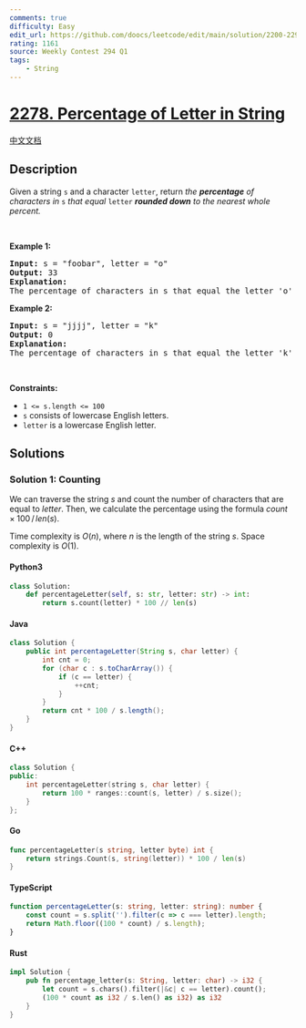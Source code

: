 ```yaml
---
comments: true
difficulty: Easy
edit_url: https://github.com/doocs/leetcode/edit/main/solution/2200-2299/2278.Percentage%20of%20Letter%20in%20String/README_EN.md
rating: 1161
source: Weekly Contest 294 Q1
tags:
    - String
---
```


<!-- problem:start -->

# [2278. Percentage of Letter in String](https://leetcode.com/problems/percentage-of-letter-in-string)

[中文文档](/solution/2200-2299/2278.Percentage%20of%20Letter%20in%20String/README.md)

## Description

<!-- description:start -->

<p>Given a string <code>s</code> and a character <code>letter</code>, return<em> the <strong>percentage</strong> of characters in </em><code>s</code><em> that equal </em><code>letter</code><em> <strong>rounded down</strong> to the nearest whole percent.</em></p>

<p>&nbsp;</p>
<p><strong class="example">Example 1:</strong></p>

<pre>
<strong>Input:</strong> s = &quot;foobar&quot;, letter = &quot;o&quot;
<strong>Output:</strong> 33
<strong>Explanation:</strong>
The percentage of characters in s that equal the letter &#39;o&#39; is 2 / 6 * 100% = 33% when rounded down, so we return 33.
</pre>

<p><strong class="example">Example 2:</strong></p>

<pre>
<strong>Input:</strong> s = &quot;jjjj&quot;, letter = &quot;k&quot;
<strong>Output:</strong> 0
<strong>Explanation:</strong>
The percentage of characters in s that equal the letter &#39;k&#39; is 0%, so we return 0.</pre>

<p>&nbsp;</p>
<p><strong>Constraints:</strong></p>

<ul>
	<li><code>1 &lt;= s.length &lt;= 100</code></li>
	<li><code>s</code> consists of lowercase English letters.</li>
	<li><code>letter</code> is a lowercase English letter.</li>
</ul>

<!-- description:end -->

## Solutions

<!-- solution:start -->

### Solution 1: Counting

We can traverse the string $\textit{s}$ and count the number of characters that are equal to $\textit{letter}$. Then, we calculate the percentage using the formula $\textit{count} \times 100 \, / \, \textit{len}(\textit{s})$.

Time complexity is $O(n)$, where $n$ is the length of the string $\textit{s}$. Space complexity is $O(1)$.

<!-- tabs:start -->

#### Python3

```python
class Solution:
    def percentageLetter(self, s: str, letter: str) -> int:
        return s.count(letter) * 100 // len(s)
```

#### Java

```java
class Solution {
    public int percentageLetter(String s, char letter) {
        int cnt = 0;
        for (char c : s.toCharArray()) {
            if (c == letter) {
                ++cnt;
            }
        }
        return cnt * 100 / s.length();
    }
}
```

#### C++

```cpp
class Solution {
public:
    int percentageLetter(string s, char letter) {
        return 100 * ranges::count(s, letter) / s.size();
    }
};
```

#### Go

```go
func percentageLetter(s string, letter byte) int {
	return strings.Count(s, string(letter)) * 100 / len(s)
}
```

#### TypeScript

```ts
function percentageLetter(s: string, letter: string): number {
    const count = s.split('').filter(c => c === letter).length;
    return Math.floor((100 * count) / s.length);
}
```

#### Rust

```rust
impl Solution {
    pub fn percentage_letter(s: String, letter: char) -> i32 {
        let count = s.chars().filter(|&c| c == letter).count();
        (100 * count as i32 / s.len() as i32) as i32
    }
}
```

<!-- tabs:end -->

<!-- solution:end -->

<!-- problem:end -->
